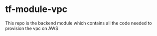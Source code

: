 # tf-module-vpc

This repo is the backend module which contains all the code needed to provision the vpc on AWS